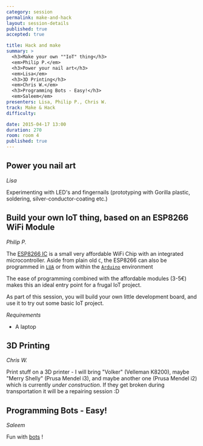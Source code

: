 ```yaml
---
category: session
permalink: make-and-hack
layout: session-details
published: true
accepted: true

title: Hack and make
summary: > 
  <h3>Make your own ""IoT" thing</h3>
  <em>Philip P.</em>
  <h3>Power your nail art</h3>
  <em>Lisa</em>
  <h3>3D Printing</h3>
  <em>Chris W.</em>
  <h3>Programming Bots - Easy!</h3>
  <em>Saleem</em>
presenters: Lisa, Philip P., Chris W.
track: Make & Hack
difficulty:

date: 2015-04-17 13:00
duration: 270
room: room 4
published: true
---
```


## Power you nail art
*Lisa*

Experimenting with LED's and fingernails (prototyping with Gorilla plastic, soldering, silver-conductor-coating etc.)

## Build your own IoT thing, based on an ESP8266 WiFi Module
*Philip P.*

The [ESP8266 IC](https://nurdspace.nl/ESP8266) is a small very affordable WiFi Chip with an integrated microcontroller. Aside from plain old `C`, the ESP8266 can also be programmed in [`LUA`](http://en.wikipedia.org/wiki/Lua_%28programming_language%29) or from within the [`Arduino`](http://arduino.cc/) environment

The ease of programming combined with the affordable modules (3-5€) makes this an ideal entry point for a frugal IoT project.

As part of this session, you will build your own little development board, and use it to try out some basic IoT project.

*Requirements*

* A laptop

## 3D Printing
*Chris W.*

Print stuff on a 3D printer - I will bring "Volker" (Velleman K8200), maybe "Merry Shelly" (Prusa Mendel i3), and maybe another one (Prusa Mendel i2) which is currently *under construction*. If they get broken during transportation it will be a repairing session :D

## Programming Bots - Easy!
*Saleem*

Fun with [bots](https://www.makewonder.com/robots/dashanddot) !